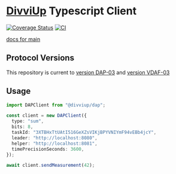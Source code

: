 # [DivviUp](https://divviup.org/) Typescript Client

[![Coverage Status](https://coveralls.io/repos/github/divviup/divviup-ts/badge.svg?branch=main)](https://coveralls.io/github/divviup/divviup-ts?branch=main)
[![CI](https://github.com/divviup/divviup-ts/actions/workflows/ci.yaml/badge.svg)](https://github.com/divviup/divviup-ts/actions/workflows/ci.yaml)

[docs for main](https://divviup.github.io/divviup-ts/)

## Protocol Versions

This repository is current to [version DAP-03](https://www.ietf.org/archive/id/draft-ietf-ppm-dap-03.html) and [version VDAF-03](https://www.ietf.org/archive/id/draft-irtf-cfrg-vdaf-03.html)

## Usage

```typescript
import DAPClient from "@divviup/dap";

const client = new DAPClient({
  type: "sum",
  bits: 8,
  taskId: "3XTBHxTtUAtI516GeXZsVIKjBPYVNIYmF94vEBb4jcY",
  leader: "http://localhost:8080",
  helper: "http://localhost:8081",
  timePrecisionSeconds: 3600,
});

await client.sendMeasurement(42);
```
